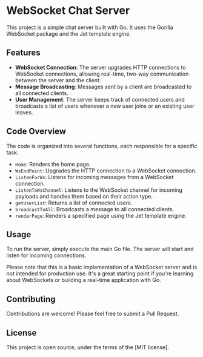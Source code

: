 # WebSocket Chat Server

This project is a simple chat server built with Go. It uses the Gorilla WebSocket package and the Jet template engine.

## Features

- **WebSocket Connection**: The server upgrades HTTP connections to WebSocket connections, allowing real-time, two-way communication between the server and the client.
- **Message Broadcasting**: Messages sent by a client are broadcasted to all connected clients.
- **User Management**: The server keeps track of connected users and broadcasts a list of users whenever a new user joins or an existing user leaves.

## Code Overview

The code is organized into several functions, each responsible for a specific task:

- `Home`: Renders the home page.
- `WsEndPoint`: Upgrades the HTTP connection to a WebSocket connection.
- `ListenForWs`: Listens for incoming messages from a WebSocket connection.
- `ListenToWsChannel`: Listens to the WebSocket channel for incoming payloads and handles them based on their action type.
- `getUserList`: Returns a list of connected users.
- `broadcastToAll`: Broadcasts a message to all connected clients.
- `renderPage`: Renders a specified page using the Jet template engine.

## Usage

To run the server, simply execute the main Go file. The server will start and listen for incoming connections.

Please note that this is a basic implementation of a WebSocket server and is not intended for production use. It's a great starting point if you're learning about WebSockets or building a real-time application with Go.

## Contributing

Contributions are welcome! Please feel free to submit a Pull Request.

## License

This project is open source, under the terms of the [MIT license].
